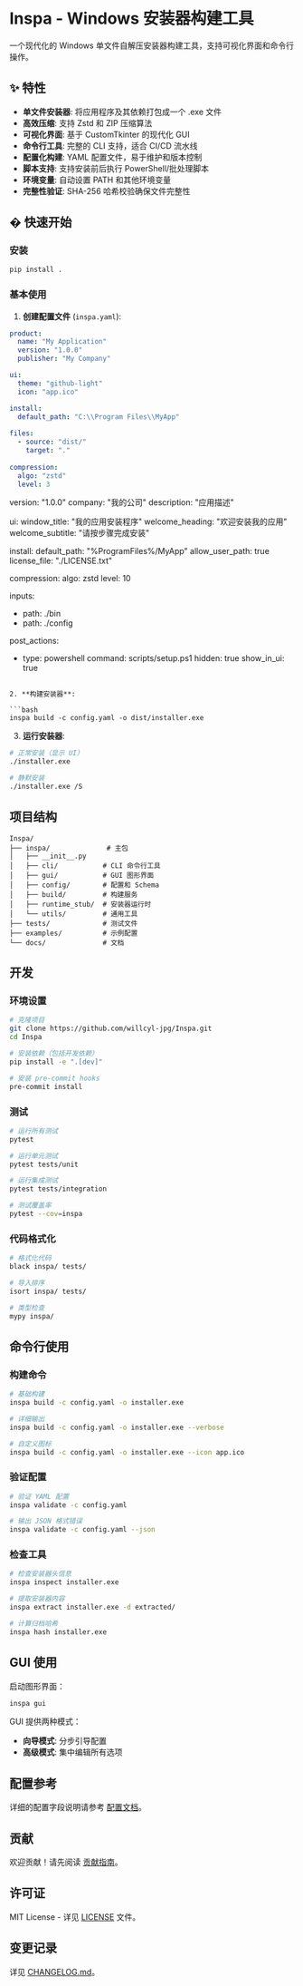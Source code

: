 # Inspa - Windows 安装器构建工具

一个现代化的 Windows 单文件自解压安装器构建工具，支持可视化界面和命令行操作。

## ✨ 特性

- **单文件安装器**: 将应用程序及其依赖打包成一个 .exe 文件
- **高效压缩**: 支持 Zstd 和 ZIP 压缩算法
- **可视化界面**: 基于 CustomTkinter 的现代化 GUI
- **命令行工具**: 完整的 CLI 支持，适合 CI/CD 流水线
- **配置化构建**: YAML 配置文件，易于维护和版本控制
- **脚本支持**: 支持安装前后执行 PowerShell/批处理脚本
- **环境变量**: 自动设置 PATH 和其他环境变量
- **完整性验证**: SHA-256 哈希校验确保文件完整性

## � 快速开始

### 安装

```bash
pip install .
```

### 基本使用

1. **创建配置文件** (`inspa.yaml`):

```yaml
product:
  name: "My Application"
  version: "1.0.0"
  publisher: "My Company"

ui:
  theme: "github-light"
  icon: "app.ico"

install:
  default_path: "C:\\Program Files\\MyApp"
  
files:
  - source: "dist/"
    target: "."
    
compression:
  algo: "zstd"
  level: 3
```
  version: "1.0.0"
  company: "我的公司"
  description: "应用描述"

ui:
  window_title: "我的应用安装程序"
  welcome_heading: "欢迎安装我的应用"
  welcome_subtitle: "请按步骤完成安装"

install:
  default_path: "%ProgramFiles%/MyApp"
  allow_user_path: true
  license_file: "./LICENSE.txt"

compression:
  algo: zstd
  level: 10

inputs:
  - path: ./bin
  - path: ./config

post_actions:
  - type: powershell
    command: scripts/setup.ps1
    hidden: true
    show_in_ui: true
```

2. **构建安装器**:

```bash
inspa build -c config.yaml -o dist/installer.exe
```

3. **运行安装器**:

```bash
# 正常安装（显示 UI）
./installer.exe

# 静默安装
./installer.exe /S
```

## 项目结构

```
Inspa/
├── inspa/              # 主包
│   ├── __init__.py
│   ├── cli/           # CLI 命令行工具
│   ├── gui/           # GUI 图形界面
│   ├── config/        # 配置和 Schema
│   ├── build/         # 构建服务
│   ├── runtime_stub/  # 安装器运行时
│   └── utils/         # 通用工具
├── tests/             # 测试文件
├── examples/          # 示例配置
└── docs/              # 文档
```

## 开发

### 环境设置

```bash
# 克隆项目
git clone https://github.com/willcyl-jpg/Inspa.git
cd Inspa

# 安装依赖（包括开发依赖）
pip install -e ".[dev]"

# 安装 pre-commit hooks
pre-commit install
```

### 测试

```bash
# 运行所有测试
pytest

# 运行单元测试
pytest tests/unit

# 运行集成测试
pytest tests/integration

# 测试覆盖率
pytest --cov=inspa
```

### 代码格式化

```bash
# 格式化代码
black inspa/ tests/

# 导入排序
isort inspa/ tests/

# 类型检查
mypy inspa/
```

## 命令行使用

### 构建命令

```bash
# 基础构建
inspa build -c config.yaml -o installer.exe

# 详细输出
inspa build -c config.yaml -o installer.exe --verbose

# 自定义图标
inspa build -c config.yaml -o installer.exe --icon app.ico
```

### 验证配置

```bash
# 验证 YAML 配置
inspa validate -c config.yaml

# 输出 JSON 格式错误
inspa validate -c config.yaml --json
```

### 检查工具

```bash
# 检查安装器头信息
inspa inspect installer.exe

# 提取安装器内容
inspa extract installer.exe -d extracted/

# 计算归档哈希
inspa hash installer.exe
```

## GUI 使用

启动图形界面：

```bash
inspa gui
```

GUI 提供两种模式：
- **向导模式**: 分步引导配置
- **高级模式**: 集中编辑所有选项

## 配置参考

详细的配置字段说明请参考 [配置文档](docs/configuration.md)。

## 贡献

欢迎贡献！请先阅读 [贡献指南](CONTRIBUTING.md)。

## 许可证

MIT License - 详见 [LICENSE](LICENSE) 文件。

## 变更记录

详见 [CHANGELOG.md](CHANGELOG.md)。